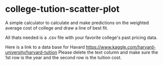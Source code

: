 # college-tution-scatter-plot
A simple calculator to calculate and make predictions on the weighted average cost of college and draw a line of best fit.

All thats needed is a .csv file with your favorite college's past pricing data.

Here is a link to a data base for Havard https://www.kaggle.com/harvard-university/harvard-tuition
Please delete the text column and make sure the 1st row is the year and the second row is the tuition cost.

